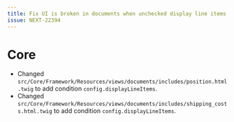 ```yaml
---
title: Fix UI is broken in documents when unchecked display line items.
issue: NEXT-22394
---
```

# Core
* Changed `src/Core/Framework/Resources/views/documents/includes/position.html.twig` to add condition `config.displayLineItems`.
* Changed `src/Core/Framework/Resources/views/documents/includes/shipping_costs.html.twig` to add condition `config.displayLineItems`.

